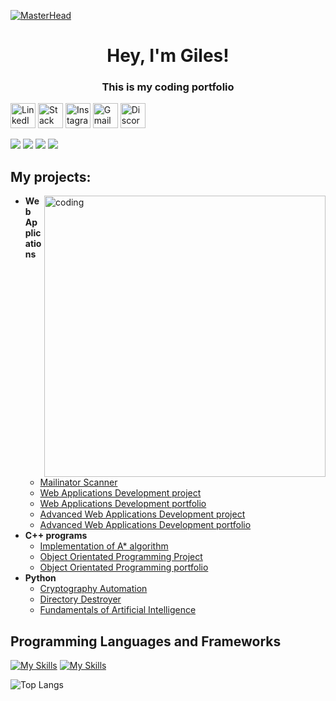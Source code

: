 [![MasterHead](https://user-images.githubusercontent.com/10498744/210012254-234538ff-d198-48aa-8964-37e6fd45d227.gif)](https://your-destination-link-here.com)

<h1 align="center" >Hey, I'm Giles!</h1>
<h3 align="center">This is my coding portfolio</h3>

<img src="https://edent.github.io/SuperTinyIcons/images/svg/linkedin.svg" width="40" title="LinkedIn"> <img src="https://edent.github.io/SuperTinyIcons/images/svg/stackoverflow.svg" width="40" title="Stack Overflow"> <img src="https://edent.github.io/SuperTinyIcons/images/svg/instagram.svg" width="40" title="Instagram"> <img src="https://edent.github.io/SuperTinyIcons/images/svg/gmail.svg" width="40" title="Gmail"> <img src="https://edent.github.io/SuperTinyIcons/images/svg/discord.svg" width="40" title="Discord">

![](https://img.shields.io/badge/OS-Windows-informational?style=flat&logo=windows&logoColor=white&color=2bbc8a)
![](https://img.shields.io/badge/Editor-VScode-informational?style=flat&logo=visualstudiocode&logoColor=white&color=2bbc8a)
![](https://img.shields.io/badge/Tools-MySQL_Database-informational?style=flat&logo=mysql&logoColor=white&color=2bbc8a)
![](https://img.shields.io/badge/Tools-Github_Copilot-informational?style=flat&logo=github&logoColor=white&color=2bbc8a)

<h2>My projects:</h2>


<img align="right" alt="coding" width="450" src="https://media4.giphy.com/media/qgQUggAC3Pfv687qPC/giphy.gif">
  
- <b>Web Applications</b>
  - [Mailinator Scanner](https://github.com/Giles-Turnbull/mailinator-scanner)
  - [Web Applications Development project](https://github.com/Giles-Turnbull/Bank-Worker-Website)
  - [Web Applications Development portfolio](https://github.com/Giles-Turnbull/WAD-portfolio)
  - [Advanced Web Applications Development project]()
  - [Advanced Web Applications Development portfolio]()
- <b>C++ programs</b>
  - [Implementation of A* algorithm](https://github.com/Giles-Turnbull/Bright-Network-Internship-Experience)
  - [Object Orientated Programming Project](https://github.com/Giles-Turnbull/Object-Orientated-Programming-Project)
  - [Object Orientated Programming portfolio](https://github.com/Giles-Turnbull/Object-Orientated-Programming-Portfolio)
- <b>Python</b>
  - [Cryptography Automation](https://github.com/Giles-Turnbull/cryptography-automation)
  - [Directory Destroyer](https://github.com/Giles-Turnbull/directory-destroyer)
  - [Fundamentals of Artificial Intelligence](https://github.com/Giles-Turnbull/Fundamentals-of-Artificial-Intelligence)


<h2>Programming Languages and Frameworks</h2>

[![My Skills](https://skillicons.dev/icons?i=c,cpp,cs,py,php,mysql,html,css,js,ts,matlab,dart,bash)](https://skillicons.dev)
[![My Skills](https://skillicons.dev/icons?i=django,bootstrap,angular,react,nodejs,flutter)](https://skillicons.dev)

![Top Langs](https://github-readme-stats.vercel.app/api/top-langs/?username=Giles-Turnbull&layout=compact)
